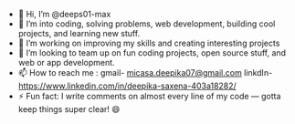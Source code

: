 - 👋 Hi, I’m @deeps01-max
- 👀 I’m into coding, solving problems, web development, building cool projects, and learning new stuff.
- 🔭 I’m working on improving my skills and creating interesting projects
- 💞️ I’m looking to team up on fun coding projects, open source stuff, and web or app development.
- 📫 How to reach me :
     gmail- micasa.deepika07@gmail.com
     linkdIn- https://www.linkedin.com/in/deepika-saxena-403a18282/
- ⚡ Fun fact: I write comments on almost every line of my code — gotta keep things super clear! 😄

<!---
deeps01-max/deeps01-max is a ✨ special ✨ repository because its `README.md` (this file) appears on your GitHub profile.
You can click the Preview link to take a look at your changes.
--->

